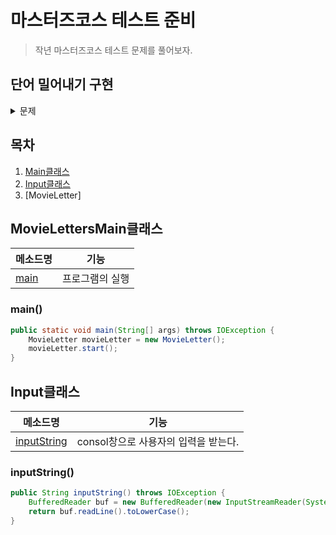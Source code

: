 # 마스터즈코스 테스트 준비
> 작년 마스터즈코스 테스트 문제를 풀어보자.

## 단어 밀어내기 구현
<details>
<summary>문제</summary>
<div markdown="1">
  
## 문제 설명
- 입력: 사용자로부터 단어 하나, 정수 숫자 하나( -100 <= N < 100) , L 또는 R을 입력받는다. L 또는 R은 대소문자 모두 입력 가능하다.
- 주어진 단어를 L이면 주어진 숫자 갯수만큼 왼쪽으로, R이면 오른쪽으로 밀어낸다.
- 밀려나간 단어는 반대쪽으로 채워진다.
  
## 입력 및 출력 예시
- 홀수 줄은 입력, 짝수 줄은 출력이다.
  
```
> apple 3 L
leapp

> banana 6 R
banana

> carrot -1 r
arrotc

> cat -4 R
atc
```
## 1단계 코딩 요구사항
- 컴파일 및 실행되지 않을 경우 불합격
- 자기만의 기준으로 최대한 간결하게 코드를 작성한다.
</div>
</details>

## 목차
1. [Main클래스](#MovieLettersMain클래스)
2. [Input클래스](#Input클래스)
3. [MovieLetter]

## MovieLettersMain클래스
|메소드명|기능|
|------|----|
|[main](#main())|프로그램의 실행|

### main()
  ```java
  public static void main(String[] args) throws IOException {
      MovieLetter movieLetter = new MovieLetter();
      movieLetter.start();
  }
  ```
## Input클래스
|메소드명|기능|
|------|----|
|[inputString](#inputString())|consol창으로 사용자의 입력을 받는다.|

### inputString()
  ```java
  public String inputString() throws IOException {
      BufferedReader buf = new BufferedReader(new InputStreamReader(System.in));
      return buf.readLine().toLowerCase();
  }
  ```
